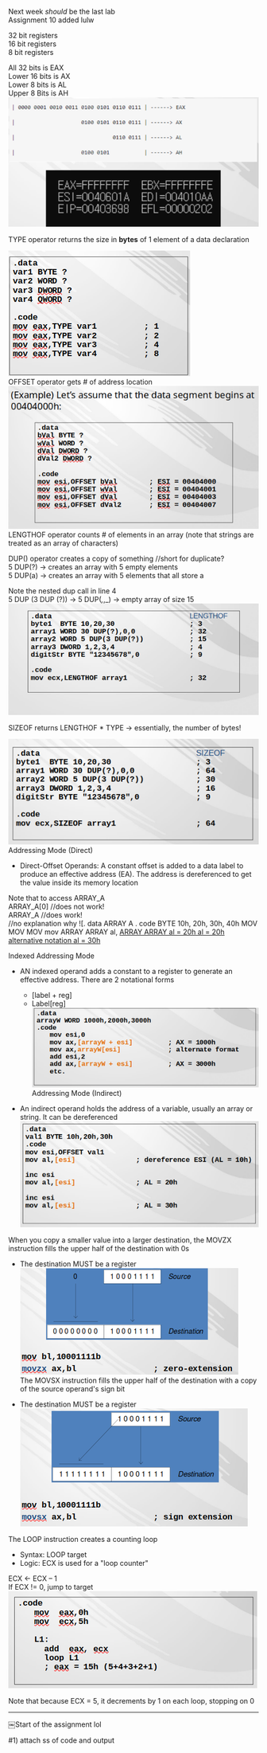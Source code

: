 Next week *should* be the last lab  
Assignment 10 added lulw
 
32 bit registers  
16 bit registers  
8 bit registers
 
All 32 bits is EAX  
Lower 16 bits is AX  
Lower 8 bits is AL  
Upper 8 Bits is AH
 ![aaae coel 0010 0011 0101 0101 0100 0101 EAX- 0110 alll 0110 0111 0110 0111 —FFFFFFFF ES I =0040BOl A AL EBX- —FFFFFFFE ED I OAA EFL=00000202 ](Exported%20image%2020240525213137-0.png)  

TYPE operator returns the size in **bytes** of 1 element of a data declaration

![. data varl BYTE ? var2 WORD ? var3 pwpgp ? var4 Qwpgp ? . code TYPE TYPE TYPE TYPE varl var2 var3 var4 1 2 4 8 ](Exported%20image%2020240525213137-1.png)   
OFFSET operator gets # of address location
 ![(Example) Let's assume that the data segment begins at 00404000h: . data BYTE ? WORD ? dva12 ? . code OFFSET OFFSET OFFSET OFFSET dva12 = 00404000 = 00404001 = 00404003 = 00404007 ](Exported%20image%2020240525213137-2.png)   
LENGTHOF operator counts # of elements in an array (note that strings are treated as an array of characters)
 
DUP() operator creates a copy of something //short for duplicate?  
5 DUP(?) -> creates an array with 5 empty elements  
5 DUP(a) -> creates an array with 5 elements that all store a
 
Note the nested dup call in line 4  
5 DUP (3 DUP (?)) -> 5 DUP(_,_,_) -> empty array of size 15
 ![. data bytel BYTE 10, 20, 30 arrayi 30 array2 5 DUP(3 DUP(?)) array3 m.'ORD digitstr BYTE "12345678", O . code mov ecx, LENGTHOF arrayi LENGTHOF 3 32 15 4 9 32 ](Exported%20image%2020240525213137-3.png)  

SIZEOF returns LENGTHOF * TYPE -> essentially, the number of bytes!

![. data bytel BYTE 10, 20, 30 arrayi 30 array2 5 DUP(3 DUP(?)) array3 m.'ORD 3 4 digitstr BYTE "12345678", o . code mov ecx,SIZEOF arrayl SIZEOF 3 30 16 9 ](Exported%20image%2020240525213137-4.png)   
Addressing Mode (Direct)

- Direct-Offset Operands: A constant offset is added to a data label to produce an effective address (EA). The address is dereferenced to get the value inside its memory location
 
Note that to access ARRAY_A  
ARRAY_A[0] //does not work!  
ARRAY_A //does work!  
//no explanation why
 ![. data ARRAY A . code BYTE 10h, 20h, 30h, 40h MOV MOV MOV mov ARRAY ARRAY al, [ARRAY ARRAY al = 20h al = 20h alternative notation al = 30h ](Exported%20image%2020240525213137-5.png)  

Indexed Addressing Mode

- AN indexed operand adds a constant to a register to generate an effective address. There are 2 notational forms
    
    - [label + reg]
    - Label[reg]
 ![. data arrayW . code mov mov mov add add etc. 1000h, 2000h, 3000h esi, O ax, [arrayW + esi] ax, arrayW[esi] esi, 2 ax, [arrayW + esi] AX = 1000h alternate format AX = 3000h ](Exported%20image%2020240525213137-6.png)   
Addressing Mode (Indirect)

- An indirect operand holds the address of a variable, usually an array or string. It can be dereferenced
 ![. data vall BYTE 10h, 20h, 30h . code • AL = 20h AL = 30h mov mov Inc mov Inc mov esi,OFFSET vall [esi] es1 [esi] es1 [esi] dereference ESI (AL = 10h) ](Exported%20image%2020240525213137-7.png)  

When you copy a smaller value into a larger destination, the MOVZX instruction fills the upper half of the destination with 0s

- The destination MUST be a register
 ![0 00000000 ax, b 1 Source zero-extension ](Exported%20image%2020240525213137-8.png)   
The MOVSX instruction fills the upper half of the destination with a copy of the source operand's sign bit

- The destination MUST be a register
 ![ax,bl sign extension ](Exported%20image%2020240525213137-9.png)  

The LOOP instruction creates a counting loop

- Syntax: LOOP target
- Logic: ECX is used for a "loop counter"

ECX <- ECX – 1  
If ECX != 0, jump to target
 ![. code Oh 5h LI : add loop LI = 15h (5+4+3+2+1) ](Exported%20image%2020240525213137-10.png)

Note that because ECX = 5, it decrements by 1 on each loop, stopping on 0
 
--------------------------------------------------------------------------------------------------------  
￼Start of the assignment lol
 
#1) attach ss of code and output